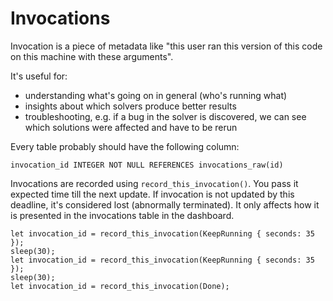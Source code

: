 # Invocations

Invocation is a piece of metadata like "this user ran this version of this code on this machine with these arguments".

It's useful for:

* understanding what's going on in general (who's running what)
* insights about which solvers produce better results
* troubleshooting, e.g. if a bug in the solver is discovered, we can see which solutions were affected and have to be rerun

Every table probably should have the following column:
```
invocation_id INTEGER NOT NULL REFERENCES invocations_raw(id)
```

Invocations are recorded using `record_this_invocation()`. You pass it expected time till the next update. If invocation is not updated by this deadline, it's considered lost (abnormally terminated). It only affects how it is presented in the invocations table in the dashboard.
```
let invocation_id = record_this_invocation(KeepRunning { seconds: 35 });
sleep(30);
let invocation_id = record_this_invocation(KeepRunning { seconds: 35 });
sleep(30);
let invocation_id = record_this_invocation(Done);
```

